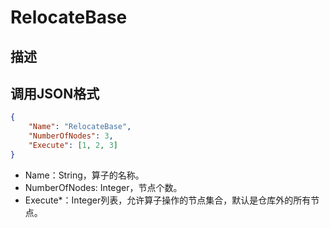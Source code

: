 # RelocateBase

## 描述

## 调用JSON格式

```json
{
	"Name": "RelocateBase",
	"NumberOfNodes": 3,
	"Execute": [1, 2, 3]
}
```
* Name：String，算子的名称。
* NumberOfNodes: Integer，节点个数。
* Execute\*：Integer列表，允许算子操作的节点集合，默认是仓库外的所有节点。

